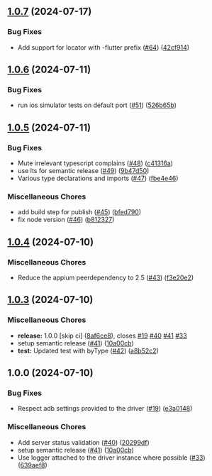 ## [1.0.7](https://github.com/AppiumTestDistribution/appium-flutter-integration-driver/compare/v1.0.6...v1.0.7) (2024-07-17)

### Bug Fixes

* Add support for locator with -flutter prefix ([#64](https://github.com/AppiumTestDistribution/appium-flutter-integration-driver/issues/64)) ([42cf914](https://github.com/AppiumTestDistribution/appium-flutter-integration-driver/commit/42cf91463d48ee6cad0dec542a79c95e98eee8fa))

## [1.0.6](https://github.com/AppiumTestDistribution/appium-flutter-integration-driver/compare/v1.0.5...v1.0.6) (2024-07-11)

### Bug Fixes

* run ios simulator tests on default port ([#51](https://github.com/AppiumTestDistribution/appium-flutter-integration-driver/issues/51)) ([526b65b](https://github.com/AppiumTestDistribution/appium-flutter-integration-driver/commit/526b65b7320d334dc82cf67c4785b3b6f6151f06))

## [1.0.5](https://github.com/AppiumTestDistribution/appium-flutter-integration-driver/compare/v1.0.4...v1.0.5) (2024-07-11)

### Bug Fixes

* Mute irrelevant typescript complains ([#48](https://github.com/AppiumTestDistribution/appium-flutter-integration-driver/issues/48)) ([c41316a](https://github.com/AppiumTestDistribution/appium-flutter-integration-driver/commit/c41316af74dbdb6637697fcaa6392bb0b086d4b0))
* use lts for semantic release ([#49](https://github.com/AppiumTestDistribution/appium-flutter-integration-driver/issues/49)) ([9b47d50](https://github.com/AppiumTestDistribution/appium-flutter-integration-driver/commit/9b47d50bcffed0ca1b536fcb3ca07b399cbc1bd3))
* Various type declarations and imports ([#47](https://github.com/AppiumTestDistribution/appium-flutter-integration-driver/issues/47)) ([fbe4e46](https://github.com/AppiumTestDistribution/appium-flutter-integration-driver/commit/fbe4e461368aca22fc354f41aa7df10e239cc41b))

### Miscellaneous Chores

* add build step for publish ([#45](https://github.com/AppiumTestDistribution/appium-flutter-integration-driver/issues/45)) ([bfed790](https://github.com/AppiumTestDistribution/appium-flutter-integration-driver/commit/bfed790828bea1003b657f13a67cec17b1b81795))
* fix node version ([#46](https://github.com/AppiumTestDistribution/appium-flutter-integration-driver/issues/46)) ([b812327](https://github.com/AppiumTestDistribution/appium-flutter-integration-driver/commit/b812327d8f63f010efd5f7b11ba011cb3f2cc9e8))

## [1.0.4](https://github.com/AppiumTestDistribution/appium-flutter-integration-driver/compare/v1.0.3...v1.0.4) (2024-07-10)

### Miscellaneous Chores

* Reduce the appium peerdependency to 2.5 ([#43](https://github.com/AppiumTestDistribution/appium-flutter-integration-driver/issues/43)) ([f3e20e2](https://github.com/AppiumTestDistribution/appium-flutter-integration-driver/commit/f3e20e276833e684537fdbd205dd4781ffc2cbd8))

## [1.0.3](https://github.com/AppiumTestDistribution/appium-flutter-integration-driver/compare/v1.0.2...v1.0.3) (2024-07-10)

### Miscellaneous Chores

* **release:** 1.0.0 [skip ci] ([8af6ce8](https://github.com/AppiumTestDistribution/appium-flutter-integration-driver/commit/8af6ce81879ba1c425ab5fbd33047722cf72dac2)), closes [#19](https://github.com/AppiumTestDistribution/appium-flutter-integration-driver/issues/19) [#40](https://github.com/AppiumTestDistribution/appium-flutter-integration-driver/issues/40) [#41](https://github.com/AppiumTestDistribution/appium-flutter-integration-driver/issues/41) [#33](https://github.com/AppiumTestDistribution/appium-flutter-integration-driver/issues/33)
* setup semantic release ([#41](https://github.com/AppiumTestDistribution/appium-flutter-integration-driver/issues/41)) ([10a00cb](https://github.com/AppiumTestDistribution/appium-flutter-integration-driver/commit/10a00cb311090f2da90290e41d1089c90c4328b8))
* **test:** Updated test with byType ([#42](https://github.com/AppiumTestDistribution/appium-flutter-integration-driver/issues/42)) ([a8b52c2](https://github.com/AppiumTestDistribution/appium-flutter-integration-driver/commit/a8b52c25a7f4daa7dca6b3efbd998a4f9bfccdd7))

## 1.0.0 (2024-07-10)

### Bug Fixes

* Respect adb settings provided to the driver ([#19](https://github.com/AppiumTestDistribution/appium-flutter-integration-driver/issues/19)) ([e3a0148](https://github.com/AppiumTestDistribution/appium-flutter-integration-driver/commit/e3a0148c107a77aea776df3b729f3190cb83a5b4))

### Miscellaneous Chores

* Add server status validation ([#40](https://github.com/AppiumTestDistribution/appium-flutter-integration-driver/issues/40)) ([20299df](https://github.com/AppiumTestDistribution/appium-flutter-integration-driver/commit/20299df550ee0ba5180250ab58db759fc1d30c43))
* setup semantic release ([#41](https://github.com/AppiumTestDistribution/appium-flutter-integration-driver/issues/41)) ([10a00cb](https://github.com/AppiumTestDistribution/appium-flutter-integration-driver/commit/10a00cb311090f2da90290e41d1089c90c4328b8))
* Use logger attached to the driver instance where possible ([#33](https://github.com/AppiumTestDistribution/appium-flutter-integration-driver/issues/33)) ([639aef8](https://github.com/AppiumTestDistribution/appium-flutter-integration-driver/commit/639aef80009b878c4b9fb8c706ae0e6e14334fd9))
